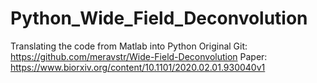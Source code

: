 # Python_Wide_Field_Deconvolution
Translating the code from Matlab into Python 
Original Git: https://github.com/meravstr/Wide-Field-Deconvolution 
Paper: https://www.biorxiv.org/content/10.1101/2020.02.01.930040v1
